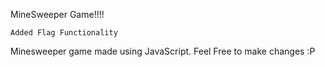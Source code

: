 MineSweeper Game!!!!

    Added Flag Functionality
    
Minesweeper game made using JavaScript.
Feel Free to make changes :P
